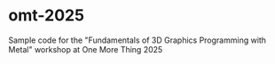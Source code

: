 # omt-2025
Sample code for the "Fundamentals of 3D Graphics Programming with Metal" workshop at One More Thing 2025
